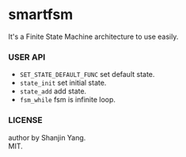 smartfsm
=======

It's a Finite State Machine architecture to use easily.

### USER API  
* `SET_STATE_DEFAULT_FUNC` set default state.
* `state_init` set initial state.
* `state_add` add state.
* `fsm_while` fsm is infinite loop.

### LICENSE  
author by Shanjin Yang.  
MIT.

